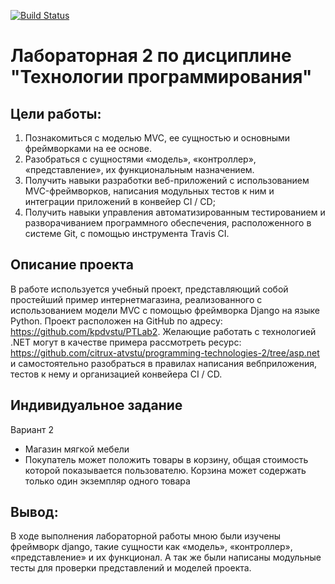 [![Build Status](https://app.travis-ci.com/kpdvstu/PTLab2.svg?branch=master)](https://app.travis-ci.com/kpdvstu/PTLab2)
# Лабораторная 2 по дисциплине "Технологии программирования"

## Цели работы:
1. Познакомиться c моделью MVC, ее сущностью и основными фреймворками на ее основе.
2. Разобраться с сущностями «модель», «контроллер», «представление», их функциональным
назначением.
3. Получить навыки разработки веб-приложений с использованием MVC-фреймворков, написания
модульных тестов к ним и интеграции приложений в конвейер CI / CD;
4. Получить навыки управления автоматизированным тестированием и разворачиванием
программного обеспечения, расположенного в системе Git, с помощью инструмента Travis CI.

## Описание проекта
В работе используется учебный проект, представляющий собой простейший пример интернетмагазина, реализованного с использованием модели MVC с помощью фреймворка Django на языке
Python. Проект расположен на GitHub по адресу: https://github.com/kpdvstu/PTLab2. Желающие работать
с технологией .NET могут в качестве примера рассмотреть ресурс: https://github.com/citrux-atvstu/programming-technologies-2/tree/asp.net и самостоятельно разобраться в правилах написания вебприложения, тестов к нему и организацией конвейера CI / CD.

## Индивидуальное задание 
Вариант 2
- Магазин мягкой мебели
- Покупатель может положить товары в корзину, общая стоимость
которой показывается пользователю. Корзина может содержать
только один экземпляр одного товара

## Вывод:
В ходе выполнения лабораторной работы мною были изучены фреймворк django, такие сущности как «модель», «контроллер», «представление» и их функционал.
А так же были написаны модульные тесты для проверки представлений и моделей проекта.
